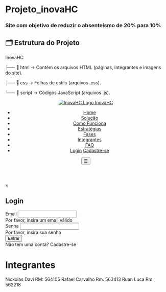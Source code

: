 # Projeto_inovaHC


### Site com objetivo de reduzir o absenteísmo de 20% para 10% 


## 🗂️ Estrutura do Projeto


 InovaHC

 
├── 📂 html → Contém os arquivos HTML (páginas, integrantes e imagens do site).


├── 📂 css → Folhas de estilo (arquivos .css).


└── 📂 script → Códigos JavaScript (arquivos .js).






<head>
    <meta charset="UTF-8">
    <meta name="viewport" content="width=device-width, initial-scale=1.0">
    <title>InovaHC - Redução de Absenteísmo</title>
    <meta name="description" content="Soluções inteligentes para reduzir o absenteísmo e melhorar a produtividade">
    <meta name="keywords" content="absenteísmo, RH, gestão de pessoas, produtividade, bem-estar corporativo">
    <link rel="shortcut icon" href="https://img.ge/i/kRUvV92.png" type="image/x-icon">
    <link rel="stylesheet" href="style.css">
    
</head>


<body>
    <!-- Header -->
  <header>
        <div class="container">
            <nav>
                <a href="#" class="logo">
                    <img src="https://img.ge/i/nZuz460.png" alt="InovaHC Logo">
                    InovaHC
                </a>
                <ul class="nav-links">
                    <li><a href="#home">Home</a></li>
                    <li><a href="#solutions">Solução</a></li>
                    <li><a href="#how-it-works">Como Funciona</a></li>
                    <li><a href="#strategies">Estratégias</a></li>
                    <li><a href="#phases">Fases</a></li>
                    <li><a href="#team">Integrantes</a></li>
                    <li><a href="#faq">FAQ</a></li>
                    <li class="auth-buttons">
                        <a href="#" class="auth-btn login-btn" id="loginBtn">Login</a>
                        <a href="#" class="auth-btn register-btn" id="registerBtn">Cadastre-se</a>
                    </li>
                </ul>
                <div>
                    <button class="mobile-menu-btn" id="mobileMenuBtn">☰</button>
                </div>
            </nav>
        </div>
    </header>



 <div class="modal" id="loginModal">
        <div class="modal-content">
            <span class="close-btn" id="closeLogin">&times;</span>
            <h2>Login</h2>
            <form id="loginForm">
                <div class="form-group">
                    <label for="loginEmail">Email</label>
                    <input type="email" id="loginEmail" required>
                    <div class="error-message" id="loginEmailError">Por favor, insira um email válido</div>
                </div>
                <div class="form-group">
                    <label for="loginPassword">Senha</label>
                    <input type="password" id="loginPassword" required>
                    <div class="error-message" id="loginPasswordError">Por favor, insira sua senha</div>
                </div>
                <button type="submit" class="submit-btn">Entrar</button>
                <div class="switch-form">Não tem uma conta? <a id="switchToRegister">Cadastre-se</a></div>
            </form>
        </div>
    </div>



# Integrantes

Nickolas Davi     RM: 564105
Rafael Carvalho   Rm: 563413
Ruan Luca         Rm: 562218
